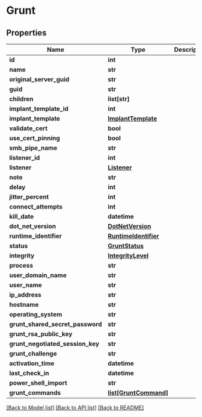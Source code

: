 # Grunt

## Properties
Name | Type | Description | Notes
------------ | ------------- | ------------- | -------------
**id** | **int** |  | [optional] 
**name** | **str** |  | 
**original_server_guid** | **str** |  | 
**guid** | **str** |  | [optional] 
**children** | **list[str]** |  | [optional] 
**implant_template_id** | **int** |  | 
**implant_template** | [**ImplantTemplate**](ImplantTemplate.md) |  | [optional] 
**validate_cert** | **bool** |  | 
**use_cert_pinning** | **bool** |  | 
**smb_pipe_name** | **str** |  | 
**listener_id** | **int** |  | [optional] 
**listener** | [**Listener**](Listener.md) |  | [optional] 
**note** | **str** |  | [optional] 
**delay** | **int** |  | 
**jitter_percent** | **int** |  | 
**connect_attempts** | **int** |  | 
**kill_date** | **datetime** |  | 
**dot_net_version** | [**DotNetVersion**](DotNetVersion.md) |  | 
**runtime_identifier** | [**RuntimeIdentifier**](RuntimeIdentifier.md) |  | 
**status** | [**GruntStatus**](GruntStatus.md) |  | 
**integrity** | [**IntegrityLevel**](IntegrityLevel.md) |  | 
**process** | **str** |  | [optional] 
**user_domain_name** | **str** |  | [optional] 
**user_name** | **str** |  | [optional] 
**ip_address** | **str** |  | [optional] 
**hostname** | **str** |  | [optional] 
**operating_system** | **str** |  | [optional] 
**grunt_shared_secret_password** | **str** |  | [optional] 
**grunt_rsa_public_key** | **str** |  | [optional] 
**grunt_negotiated_session_key** | **str** |  | [optional] 
**grunt_challenge** | **str** |  | [optional] 
**activation_time** | **datetime** |  | [optional] 
**last_check_in** | **datetime** |  | [optional] 
**power_shell_import** | **str** |  | [optional] 
**grunt_commands** | [**list[GruntCommand]**](GruntCommand.md) |  | [optional] 

[[Back to Model list]](../README.md#documentation-for-models) [[Back to API list]](../README.md#documentation-for-api-endpoints) [[Back to README]](../README.md)


